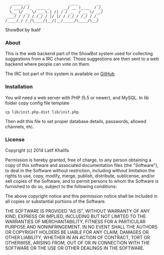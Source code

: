        _____ __                  ____        __ 
      / ___// /_  ____ _      __/ __ )____  / /_
      \__ \/ __ \/ __ \ | /| / / __  / __ \/ __/
     ___/ / / / / /_/ / |/ |/ / /_/ / /_/ / /_  
    /____/_/ /_/\____/|__/|__/_____/\____/\__/  

ShowBot by lkalif

### About

This is the web backend part of the ShowBot system used for collecting 
suggestions from a IRC channel. Those suggestions are then sent to
a web backend where people can vote on them.

The IRC bot part of this system is available on
[GitHub](https://github.com/lkalif/ShowBot)

### Installation

You will need a web server with PHP (5.5 or newer), and MySQL.
In lib folder copy config file template

    cp lib/init.php.dist lib/init.php

Then edit this file to set proper database details, passwords,
allowed channels, etc.

### License

Copyright (c) 2014 Latif Khalifa

Permission is hereby granted, free of charge, to any person obtaining a copy
of this software and associated documentation files (the "Software"), to deal
in the Software without restriction, including without limitation the rights
to use, copy, modify, merge, publish, distribute, sublicense, and/or sell
copies of the Software, and to permit persons to whom the Software is
furnished to do so, subject to the following conditions:

The above copyright notice and this permission notice shall be included in
all copies or substantial portions of the Software.

THE SOFTWARE IS PROVIDED "AS IS", WITHOUT WARRANTY OF ANY KIND, EXPRESS OR
IMPLIED, INCLUDING BUT NOT LIMITED TO THE WARRANTIES OF MERCHANTABILITY,
FITNESS FOR A PARTICULAR PURPOSE AND NONINFRINGEMENT. IN NO EVENT SHALL THE
AUTHORS OR COPYRIGHT HOLDERS BE LIABLE FOR ANY CLAIM, DAMAGES OR OTHER
LIABILITY, WHETHER IN AN ACTION OF CONTRACT, TORT OR OTHERWISE, ARISING FROM,
OUT OF OR IN CONNECTION WITH THE SOFTWARE OR THE USE OR OTHER DEALINGS IN
THE SOFTWARE.

